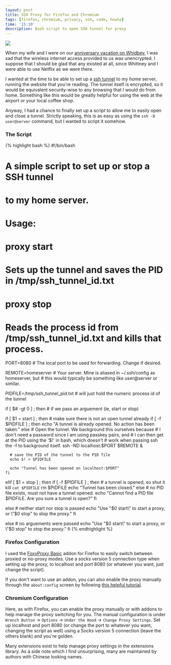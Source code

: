 ```yaml
---
layout: post
title: SSH Proxy for Firefox and Chromium
tags: [firefox, chromium, privacy, ssh, code, howto]
time: '15:10'
description: Bash script to open SSH tunnel for proxy
---
```


<img class="img_left" src="http://www.webmastersbydesign.com/wp-content/uploads/2008/07/encryption.jpg" />

When my wife and I were on our [anniversary vacation on Whidbey][], I was sad that the wireless internet access provided to us was unencrypted.  I suppose that I should be glad that any existed at all, since Whittney and I were able to use Netflix as we were there.

[anniversary vacation on Whidbey]:/2010/06/10/whidbey_vacation

I wanted at the time to be able to set up a [ssh tunnel][] to my home server, running the website that you're reading.  The tunnel itself is encrypted, so it would be equivalent security-wise to any browsing that I would do from home.  Something like this would be greatly helpful for using the web at the airport or your local coffee shop.

[ssh tunnel]:http://en.wikipedia.org/wiki/Tunneling_protocol#Secure_Shell_tunneling

<!-- EXTENDED -->

Anyway, I had a chance to finally set up a script to allow me to easily open and close a tunnel.  Strictly speaking, this is as easy as using the `ssh -D user@server` command, but I wanted to script it somehow.

### The Script ###

{% highlight bash %}
#!/bin/bash
#
# A simple script to set up or stop a SSH tunnel
# to my home server.
#
# Usage: 
#
#	proxy start
#		Sets up the tunnel and saves the PID in /tmp/ssh_tunnel_id.txt
#
#	proxy stop
#		Reads the process id from /tmp/ssh_tunnel_id.txt and kills that process.

PORT=8080 # The local port to be used for forwarding.  Change if desired.

REMOTE=homeserver # Your server. Mine is aliased in ~/.ssh/config as homeserver, but
		  # this would typically be something like user@server or similar.

PIDFILE=/tmp/ssh_tunnel_pid.txt # will just hold the numeric process id of the tunnel


if [ $# -gt 0 ] ; then # if we pass an arguement (ie, start or stop)

  if [ $1 = start ] ; then
    # make sure there is not an open tunnel already
    if [ -f $PIDFILE ] ; then
      echo "A tunnel is already opened.  No action has been taken."
    else
      # Open the tunnel. We background this ourselves because
      # I don't need a password since I am using passkey pairs, and
      # I can then get at the PID using the '$!' in bash, which doesn't
      # work when passing ssh the -f to background itself.
      ssh -ND localhost:$PORT $REMOTE &

      # save the PID of the tunnel to the PID file
      echo $! > $PIDFILE

      echo "Tunnel has been opened on localhost:$PORT"
    fi
  elif [ $1 = stop ] ; then
    if [ -f $PIDFILE ] ; then # a tunnel is opened, so shut it
      kill `cat $PIDFILE`
      rm $PIDFILE
      echo "Tunnel has been closed."
    else # no PID file exists, must not have a tunnel opened.
      echo "Cannot find a PID file $PIDFILE.  Are you sure a tunnel is open?"
    fi

  else # neither start nor stop is passed
    echo "Use \"$0 start\" to start a proxy, or \"$0 stop\" to stop the proxy."
  fi

else # no arguements were passed
  echo "Use \"$0 start\" to start a proxy, or \"$0 stop\" to stop the proxy."
fi
{% endhighlight %}

### Firefox Configuration ###

I used the [FoxyProxy Basic][] addon for Firefox to easily switch between proxied or no-proxy modes.  Use a socks version 5 connection type when setting up the proxy, to localhost and port 8080 (or whatever you want, just change the script).

[FoxyProxy Basic]:https://addons.mozilla.org/en-US/firefox/addon/15023/

If you don't want to use an addon, you can also enable the proxy manually through the `about:config` screen by following [this helpful tutorial][].

[this helpful tutorial]:http://wiki.freaks-unidos.net/weblogs/azul/firefox-ssh-tunnel

### Chromium Configuration ###

Here, as with Firefox, you can enable the proxy manually or with addons to help manage the proxy switching for you.  The manual configuration is under `Wrench Button` &rarr; `Options` &rarr; `Under the Hood` &rarr; `Change Proxy Settings`.  Set up localhost and port 8080 (or change the port to whatever you want, changing the script as well) using a Socks version 5 connection (leave the others blank) and you're golden.

Many extensions exist to help manage proxy settings in the extensions library.  As a side note which I find unsurprising, many are maintained by authors with Chinese looking names.
